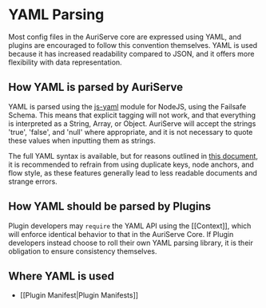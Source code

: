 # YAML Parsing

Most config files in the AuriServe core are expressed using YAML, and plugins are encouraged to follow this convention themselves. YAML is used because it has increased readability compared to JSON, and it offers more flexibility with data representation.

## How YAML is parsed by AuriServe

YAML is parsed using the [js-yaml](https://www.npmjs.com/package/js-yaml) module for NodeJS, using the Failsafe Schema. This means that explicit tagging will not work, and that everything is interpreted as a String, Array, or Object. AuriServe will accept the strings 'true', 'false', and 'null' where appropriate, and it is not necessary to quote these values when inputting them as strings.

The full YAML syntax is available, but for reasons outlined in [this document](https://hitchdev.com/strictyaml/features-removed/), it is recommended to refrain from using duplicate keys, node anchors, and flow style, as these features generally lead to less readable documents and strange errors.

## How YAML should be parsed by Plugins

Plugin developers may `require` the YAML API using the [[Context]], which will enforce identical behavior to that in the AuriServe Core. If Plugin developers instead choose to roll their own YAML parsing library, it is their obligation to ensure consistency themselves.

## Where YAML is used

- [[Plugin Manifest|Plugin Manifests]]